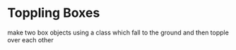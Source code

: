 # Toppling Boxes
make two box objects using a class which fall to the ground and then topple over each other
